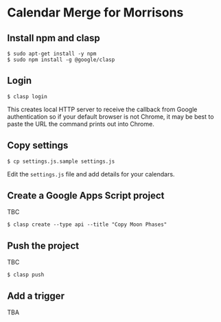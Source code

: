 # Calendar Merge for Morrisons

## Install npm and clasp

```
$ sudo apt-get install -y npm
$ sudo npm install -g @google/clasp
```

## Login

```
$ clasp login
```

This creates local HTTP server to receive the callback from Google
authentication so if your default browser is not Chrome, it may be best to
paste the URL the command prints out into Chrome.

## Copy settings

```
$ cp settings.js.sample settings.js
```

Edit the `settings.js` file and add details for your calendars.

## Create a Google Apps Script project

TBC

```
$ clasp create --type api --title "Copy Moon Phases"
```

## Push the project

TBC

```
$ clasp push
```

## Add a trigger

TBA

